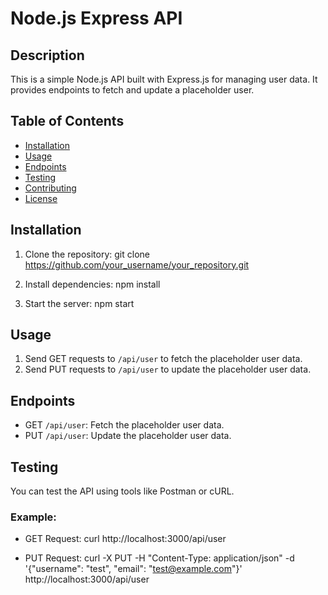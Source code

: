# Node.js Express API

## Description
This is a simple Node.js API built with Express.js for managing user data. It provides endpoints to fetch and update a placeholder user.

## Table of Contents
- [Installation](#installation)
- [Usage](#usage)
- [Endpoints](#endpoints)
- [Testing](#testing)
- [Contributing](#contributing)
- [License](#license)

## Installation
1. Clone the repository:
git clone https://github.com/your_username/your_repository.git

2. Install dependencies:
npm install

3. Start the server:
npm start

## Usage
1. Send GET requests to `/api/user` to fetch the placeholder user data.
2. Send PUT requests to `/api/user` to update the placeholder user data.

## Endpoints
- GET `/api/user`: Fetch the placeholder user data.
- PUT `/api/user`: Update the placeholder user data.

## Testing
You can test the API using tools like Postman or cURL.

### Example:
- GET Request:
curl http://localhost:3000/api/user

- PUT Request:
curl -X PUT -H "Content-Type: application/json" -d '{"username": "test", "email": "test@example.com"}' http://localhost:3000/api/user